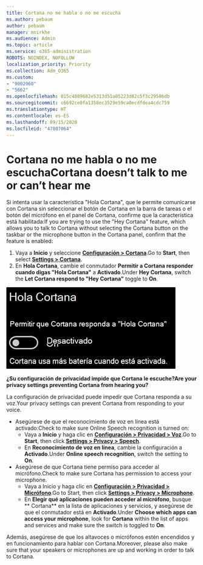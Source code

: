 ```yaml
---
title: Cortana no me habla o no me escucha
ms.author: pebaum
author: pebaum
manager: mnirkhe
ms.audience: Admin
ms.topic: article
ms.service: o365-administration
ROBOTS: NOINDEX, NOFOLLOW
localization_priority: Priority
ms.collection: Adm_O365
ms.custom:
- "9002960"
- "5662"
ms.openlocfilehash: 015c4089682e5313d51a05223d82c5f3c29586db
ms.sourcegitcommit: c6692ce0fa1358ec3529e59ca0ecdfdea4cdc759
ms.translationtype: HT
ms.contentlocale: es-ES
ms.lasthandoff: 09/15/2020
ms.locfileid: "47807064"
---
```

# <a name="cortana-doesnt-talk-to-me-or-cant-hear-me"></a><span data-ttu-id="e573e-102">Cortana no me habla o no me escucha</span><span class="sxs-lookup"><span data-stu-id="e573e-102">Cortana doesn’t talk to me or can’t hear me</span></span>

<span data-ttu-id="e573e-103">Si intenta usar la característica "Hola Cortana", que le permite comunicarse con Cortana sin seleccionar el botón de Cortana en la barra de tareas o el botón del micrófono en el panel de Cortana, confirme que la característica está habilitada:</span><span class="sxs-lookup"><span data-stu-id="e573e-103">If you are trying to use the "Hey Cortana" feature, which allows you to talk to Cortana without selecting the Cortana button on the taskbar or the microphone button in the Cortana panel, confirm that the feature is enabled:</span></span>

1. <span data-ttu-id="e573e-104">Vaya a **Inicio** y seleccione **[Configuración > Cortana](ms-settings:cortana?activationSource=GetHelp)**.</span><span class="sxs-lookup"><span data-stu-id="e573e-104">Go to **Start**, then select **[Settings > Cortana](ms-settings:cortana?activationSource=GetHelp)**.</span></span>
2. <span data-ttu-id="e573e-105">En **Hola Cortana**, cambie el conmutador **Permitir a Cortana responder cuando digas "Hola Cortana"** a **Activado**.</span><span class="sxs-lookup"><span data-stu-id="e573e-105">Under **Hey Cortana**, switch the **Let Cortana respond to "Hey Cortana"** toggle to **On**.</span></span>

![Hola Cortana](media/hey-cortana.png)

<span data-ttu-id="e573e-107">**¿Su configuración de privacidad impide que Cortana le escuche?**</span><span class="sxs-lookup"><span data-stu-id="e573e-107">**Are your privacy settings preventing Cortana from hearing you?**</span></span>

<span data-ttu-id="e573e-108">La configuración de privacidad puede impedir que Cortana responda a su voz.</span><span class="sxs-lookup"><span data-stu-id="e573e-108">Your privacy settings can prevent Cortana from responding to your voice.</span></span>
- <span data-ttu-id="e573e-109">Asegúrese de que el reconocimiento de voz en línea está activado:</span><span class="sxs-lookup"><span data-stu-id="e573e-109">Check to make sure Online Speech recognition is turned on:</span></span>
    - <span data-ttu-id="e573e-110">Vaya a **Inicio** y haga clic en **[Configuración > Privacidad > Voz](ms-settings:privacy-speech?activationSource=GetHelp)**.</span><span class="sxs-lookup"><span data-stu-id="e573e-110">Go to **Start**, then click **[Settings > Privacy > Speech](ms-settings:privacy-speech?activationSource=GetHelp)**.</span></span>
    - <span data-ttu-id="e573e-111">En **Reconocimiento de voz en línea**, cambie la configuración a **Activado**.</span><span class="sxs-lookup"><span data-stu-id="e573e-111">Under **Online speech recognition**, switch the setting to **On**.</span></span>
- <span data-ttu-id="e573e-112">Asegúrese de que Cortana tiene permiso para acceder al micrófono.</span><span class="sxs-lookup"><span data-stu-id="e573e-112">Check to make sure Cortana has permission to access your microphone.</span></span> 
    - <span data-ttu-id="e573e-113">Vaya a Inicio y haga clic en **[Configuración > Privacidad > Micrófono](ms-settings:privacy-microphone?activationSource=GetHelp)**.</span><span class="sxs-lookup"><span data-stu-id="e573e-113">Go to Start, then click **[Settings > Privacy > Microphone](ms-settings:privacy-microphone?activationSource=GetHelp)**.</span></span>
    - <span data-ttu-id="e573e-114">En **Elegir qué aplicaciones pueden acceder al micrófono**, busque \*\* Cortana\*\* en la lista de aplicaciones y servicios, y asegúrese de que el conmutador está en **Activado**.</span><span class="sxs-lookup"><span data-stu-id="e573e-114">Under **Choose which apps can access your microphone**, look for **Cortana** within the list of apps and services and make sure the switch is toggled to **On**.</span></span>

<span data-ttu-id="e573e-115">Además, asegúrese de que los altavoces o micrófonos estén encendidos y en funcionamiento para hablar con Cortana.</span><span class="sxs-lookup"><span data-stu-id="e573e-115">Moreover, please also make sure that your speakers or microphones are up and working in order to talk to Cortana.</span></span>
